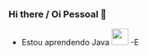### Hi there / Oi Pessoal 👋

- Estou aprendendo Java
            <img height="30" width="30" src="https://cdn.jsdelivr.net/gh/devicons/devicon/icons/java/java-original.svg" />
-E
          
          

